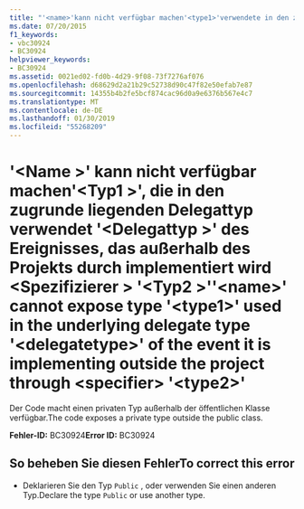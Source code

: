 ```yaml
---
title: "'<name>'kann nicht verfügbar machen'<type1>'verwendete in den zugrunde liegenden Delegattyp'<delegatetype>' des Ereignisses, außerhalb des Projekts über implementiert wird <specifier> '<type2>'"
ms.date: 07/20/2015
f1_keywords:
- vbc30924
- BC30924
helpviewer_keywords:
- BC30924
ms.assetid: 0021ed02-fd0b-4d29-9f08-73f7276af076
ms.openlocfilehash: d68629d2a21b29c52738d90c47f82e50efab7e87
ms.sourcegitcommit: 14355b4b2fe5bcf874cac96d0a9e6376b567e4c7
ms.translationtype: MT
ms.contentlocale: de-DE
ms.lasthandoff: 01/30/2019
ms.locfileid: "55268209"
---
```

# <a name="name-cannot-expose-type-type1-used-in-the-underlying-delegate-type-delegatetype-of-the-event-it-is-implementing-outside-the-project-through-specifier-type2"></a><span data-ttu-id="4c474-102">'\<Name >' kann nicht verfügbar machen'\<Typ1 >', die in den zugrunde liegenden Delegattyp verwendet '\<Delegattyp >' des Ereignisses, das außerhalb des Projekts durch implementiert wird \<Spezifizierer > '\<Typ2 >'</span><span class="sxs-lookup"><span data-stu-id="4c474-102">'\<name>' cannot expose type '\<type1>' used in the underlying delegate type '\<delegatetype>' of the event it is implementing outside the project through \<specifier> '\<type2>'</span></span>
<span data-ttu-id="4c474-103">Der Code macht einen privaten Typ außerhalb der öffentlichen Klasse verfügbar.</span><span class="sxs-lookup"><span data-stu-id="4c474-103">The code exposes a private type outside the public class.</span></span>  
  
 <span data-ttu-id="4c474-104">**Fehler-ID:** BC30924</span><span class="sxs-lookup"><span data-stu-id="4c474-104">**Error ID:** BC30924</span></span>  
  
## <a name="to-correct-this-error"></a><span data-ttu-id="4c474-105">So beheben Sie diesen Fehler</span><span class="sxs-lookup"><span data-stu-id="4c474-105">To correct this error</span></span>  
  
-   <span data-ttu-id="4c474-106">Deklarieren Sie den Typ `Public` , oder verwenden Sie einen anderen Typ.</span><span class="sxs-lookup"><span data-stu-id="4c474-106">Declare the type `Public` or use another type.</span></span>